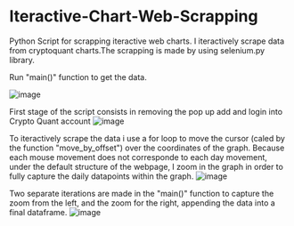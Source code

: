 # Iteractive-Chart-Web-Scrapping

Python Script for scrapping iteractive web charts. I iteractively scrape data from cryptoquant charts.The scrapping is made by using selenium.py library. 

Run "main()" function to get the data. 

![image](https://user-images.githubusercontent.com/84282116/160249778-650f70b0-41fe-4c00-a0f4-0ee02663c9fa.png)


First stage of the script consists in removing the pop up add and login into Crypto Quant account 
![image](https://user-images.githubusercontent.com/84282116/160249925-db1a6fad-076a-4c74-8f71-9c111fdfac5c.png)

To iteractively scrape the data i use a for loop to move the cursor (caled by the function "move_by_offset") over the coordinates of the graph.
Because each mouse movement does not corresponde to each day movement, under the default structure of the webpage, I zoom in the graph in order to fully capture the daily  datapoints within the graph.
![image](https://user-images.githubusercontent.com/84282116/160252163-dfbe2617-cfe2-45e7-8e49-d433631ac128.png)


Two separate iterations are made in the "main()" function to capture the zoom from the left, and the zoom  for the right, appending the data into a final dataframe.
![image](https://user-images.githubusercontent.com/84282116/160252022-358d7b0c-4a0b-45f5-a70d-11af753aacd8.png)

